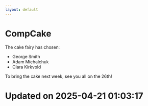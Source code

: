 ```yaml
---
layout: default
---
```


#  CompCake

The cake fairy has chosen:
  -  George Smith
  -  Adam Michalchuk
  -  Clara Kirkvold

To bring the cake next week, see you all on the 26th!


# Updated on 2025-04-21 01:03:17

